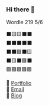 ### Hi there 👋

Wordle 219 5/6

⬛🟨🟨⬛⬛ <br />
⬛⬛⬛⬛⬛ <br />
⬛⬛🟩⬛🟨 <br />
⬛🟨⬛🟩⬛ <br />
🟩🟩🟩🟩🟩 <br />

🌿 [Portfolio](https://kimcc.dev) <br />
📮 [Email](mailto:kimccdev@protonmail.com) <br />
📓 [Blog](https://dev.to/kimcc)

<!--
**kimcc/kimcc** is a ✨ _special_ ✨ repository because its `README.md` (this file) appears on your GitHub profile.

Here are some ideas to get you started:

- 🔭 I’m currently working on ...
- 🌱 I’m currently learning ...
- 👯 I’m looking to collaborate on ...
- 🤔 I’m looking for help with ...
- 💬 Ask me about ...
- 📫 How to reach me: ...
- 😄 Pronouns: ...
- ⚡ Fun fact: ...
-->
